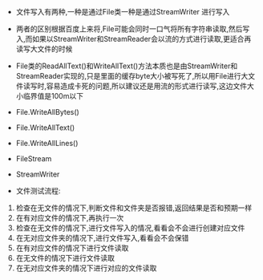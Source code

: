 * 文件写入有两种,一种是通过File类一种是通过StreamWriter 进行写入

* 两者的区别根据百度上来将,File可能会同时一口气将所有字符串读取,然后写入,而如果以StreamWriter和StreamReader会以流的方式进行读取,更适合再读写大文件的时候

* File类的ReadAllText()和WriteAllText()方法本质也是由StreamWriter和StreamReader实现的,只是里面的缓存byte大小被写死了,所以用File进行大文件读写时,容易造成卡死的问题,所以建议还是用流的形式进行读写,这边文件大小临界值是100m以下


* File.WriteAllBytes()
* File.WriteAllText()
* File.WriteAllLines()

* FileStream

* StreamWriter


* 文件测试流程:
1. 检查在无文件的情况下,判断文件和文件夹是否报错,返回结果是否和预期一样
2. 在有对应文件的情况下,再执行一次
3. 检查在无文件的情况下,进行文件写入的情况,看看会不会进行创建对应文件
4. 在无对应文件夹的情况下,进行文件写入,看看会不会保错
5. 在有对应文件的情况下进行文件读取
6. 在无文件的情况下进行文件读取
7. 在无对应文件夹的情况下进行对应的文件读取
